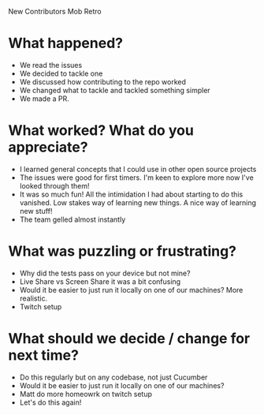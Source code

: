 New Contributors Mob Retro

# What happened?

* We read the issues
* We decided to tackle one
* We discussed how contributing to the repo worked
* We changed what to tackle and tackled something simpler
* We made a PR.

# What worked? What do you appreciate?

* I learned general concepts that I could use in other open source projects
* The issues were good for first timers. I'm keen to explore more now I've looked through them!
* It was so much fun! All the intimidation I had about starting to do this vanished. Low stakes way of learning new things. A nice way of learning new stuff!
* The team gelled almost instantly

# What was puzzling or frustrating?

* Why did the tests pass on your device but not mine?
* Live Share vs Screen Share it was a bit confusing
* Would it be easier to just run it locally on one of our machines? More realistic.
* Twitch setup

# What should we decide / change for next time?

* Do this regularly but on any codebase, not just Cucumber
* Would it be easier to just run it locally on one of our machines?
* Matt do more homeowrk on twitch setup
* Let's do this again!
